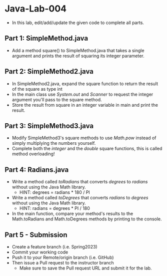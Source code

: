 # Java-Lab-004

* In this lab, edit/add/update the given code to complete all parts.

## Part 1: SimpleMethod.java
* Add a method square() to SimpleMethod.java that takes a single argument and prints the result of squaring its integer parameter.

## Part 2: SimpleMethod2.java
* In SimpleMethod2.java, expand the square function to return the result of the square as type int
* In the main class use *System.out* and *Scanner* to request the integer argument you'll pass to the square method.
* Store the result from square in an integer variable in main and print the result.

## Part 3: SimpleMethod3.java
* Modify SimpleMethod3's square methods to use *Math.pow* instead of simply multiplying the numbers yourself.
* Complete both the *integer* and the *double* square functions, this is called method overloading!

## Part 4: Radians.java
* Write a method called *toRadians* that converts *degrees* to *radians* without using the Java Math library.
    * HINT: degrees = radians * 180 / PI
* Write a method called *toDegrees* that converts *radians* to *degrees* without using the Java Math library.
    * HINT: radians = degrees * PI / 180
* In the main function, compare your method's results to the Math.toRadians and Math.toDegrees methods by printing to the console. 

## Part 5 - Submission
* Create a feature branch (i.e. Spring2023)
* Commit your working code
* Push it to your Remote/origin branch (i.e. GitHub)
* Then issue a Pull request to the instructor branch
    * Make sure to save the Pull request URL and submit it for the lab.
